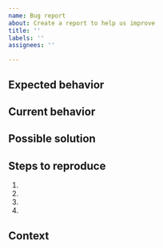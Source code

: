 ```yaml
---
name: Bug report
about: Create a report to help us improve
title: ''
labels: ''
assignees: ''

---
```

<!--- Provide a general summary of the issue in the Title above -->

## Expected behavior
<!--- Tell us what should happen -->

## Current behavior
<!--- Tell us what happens instead of the expected behavior -->

## Possible solution
<!--- Not obligatory, but suggest a fix/reason for the bug, -->

## Steps to reproduce
<!--- Provide a link to a live example, or an unambiguous set of steps to -->
<!--- reproduce this bug. Include code to reproduce, if relevant -->
1.
2.
3.
4.

## Context
<!--- How has this issue affected you? What are you trying to accomplish? -->
<!--- Does it only happen in certain browsers? Certain operating systems? -->

<!--- Provide a general summary of the issue in the Title above -->
